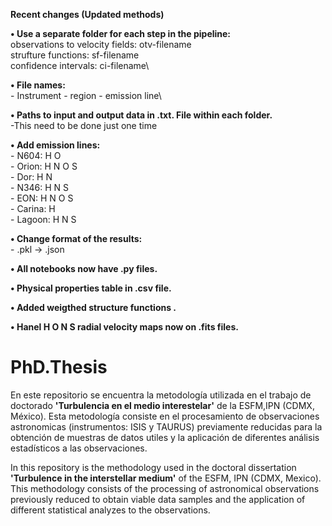 **Recent changes (Updated methods)**

**• Use a separate folder for each step in the pipeline:** \
observations to velocity fields: otv-filename\
strufture functions: sf-filename\
confidence intervals: ci-filename\

**• File names:** \
	- Instrument - region - emission line\
	
**• Paths to input and output data in .txt. File within each folder.**\
-This need to be done just one time

**• Add emission lines:** \
	- N604: H O\
	- Orion: H N O S\
	- Dor: H N\
	- N346: H N S\
	- EON: H N O S\
	- Carina: H\
	- Lagoon: H N S
	
**• Change format of the results:** \
	- .pkl -> .json

**• All notebooks now have .py files.**

**• Physical properties table in .csv file.**

**• Added weigthed structure functions .**

**• Hanel  H O N S radial velocity maps now on .fits files.**

# PhD.Thesis

En este repositorio se encuentra la metodología utilizada en el trabajo de doctorado
**'Turbulencia en el medio interestelar'** de la ESFM,IPN (CDMX, México). 
Esta metodología consiste en el procesamiento de observaciones astronomicas (instrumentos: ISIS y TAURUS) 
previamente reducidas para la obtención de muestras de 
datos utiles y la aplicación de diferentes análisis estadísticos a las observaciones.

In this repository is the methodology used in the doctoral dissertation **'Turbulence in the interstellar medium'** 
of the ESFM, IPN (CDMX, Mexico). This methodology consists of the processing of astronomical observations 
previously reduced to obtain viable data samples and the application of different
statistical analyzes to the observations.
